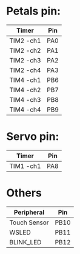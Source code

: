 # Petals pin:
| Timer   | Pin   |
| ------- | ----- |
|TIM2	-ch1|  PA0  |
|TIM2	-ch2|  PA1  |
|TIM2	-ch3|  PA2  |
|TIM2	-ch4|  PA3  |
|TIM4	-ch1|  PB6  |
|TIM4	-ch2|  PB7  |
|TIM4	-ch3|  PB8  |
|TIM4	-ch4|  PB9  |

# Servo pin:  
| Timer   | Pin   |
| ------- | ----- |
|TIM1	-ch1|  PA8  |

# Others
| Peripheral | Pin |
| ---------- | --- |
|Touch Sensor| PB10|
|WSLED       | PB11|
|BLINK_LED   | PB12|
